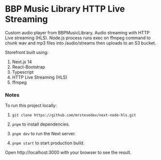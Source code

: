 # BBP Music Library HTTP Live Streaming

Custom audio player from BBPMusicLibrary.
Audio streaming with HTTP Live streaming (HLS).
Node.js process runs exec on ffmpeg command to chunk wav and mp3 files into /audio/streams then uploads to an S3 bucket.

Storefront built using:

1. Next.js 14
2. React-Bootstrap
3. Typescript
4. HTTP Live Streaming (HLS)
5. ffmpeg

### Notes

To run this project locally:

1.  `git clone https://github.com/mrstevedev/next-node-hls.git`

2.  `pnpm` to install dependencies.

3.  `pnpm dev` to run the Next server.

4.  `pnpm start` to start production build.

Open http://localhost:3000 with your browser to see the result.
